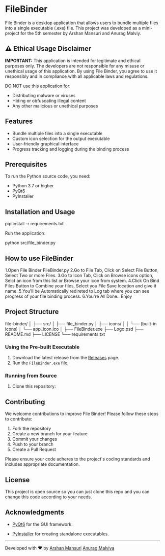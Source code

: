 # FileBinder

File Binder is a desktop application that allows users to bundle multiple files into a single executable (.exe) file.
This project was developed as a mini-project for the 5th semester by Arshan Mansuri and Anurag Malviy.

## ⚠️ Ethical Usage Disclaimer

**IMPORTANT:** This application is intended for legitimate and ethical purposes only. 
The developers are not responsible for any misuse or unethical usage of this application. 
By using File Binder, you agree to use it responsibly and in compliance with all applicable laws and regulations.

DO NOT use this application for:
- Distributing malware or viruses
- Hiding or obfuscating illegal content
- Any other malicious or unethical purposes

## Features

- Bundle multiple files into a single executable
- Custom icon selection for the output executable
- User-friendly graphical interface
- Progress tracking and logging during the binding process

## Prerequisites

To run the Python source code, you need:

- Python 3.7 or higher
- PyQt6
- PyInstaller

## Installation and Usage
pip install -r requirements.txt

Run the application:

python src/file_binder.py


## How to use FileBinder

1.Open File Binder FileBinder.py
2.Go to File Tab, Click on Select File Button, Select Two or more Files.
3.Go to Icon Tab, Click on Browse icons option, Selct an icon from this list or Browse your icon from system.
4.Click On Bind Files Button to Combine your files, Select you File Save location and give it name.
5.You'll be Automatically redireted to Log tab where you can see progress of your file binding process.
6.You're All Done.. Enjoy

## Project Structure

file-binder/
│
├── src/
│   ├── file_binder.py
│   ├── icons/
│   │   └── (built-in icons)
│   └── app_icon.ico
│
├── FileBinder.exe
├── Logo.psd
├── README.md
├── LICENSE
└── requirements.txt

### Using the Pre-built Executable

1. Download the latest release from the [Releases](https://github.com/ARSN72/FileBinder) page.
2. Run the `FileBinder.exe` file.

### Running from Source

1. Clone this repository:



## Contributing

We welcome contributions to improve File Binder! Please follow these steps to contribute:

1. Fork the repository
2. Create a new branch for your feature
3. Commit your changes
4. Push to your branch
5. Create a Pull Request

Please ensure your code adheres to the project's coding standards and includes appropriate documentation.

## License

This project is open source so you can just clone this repo and you can change this code according to your needs.

## Acknowledgments

- [PyQt6](https://www.riverbankcomputing.com/software/pyqt/) for the GUI framework.

- [PyInstaller](https://www.pyinstaller.org/) for creating standalone executables.

---

Developed with ❤️ by 
[Arshan Mansuri](https://arsn72.github.io/INTRO/)
[Anurag Malviya](https://www.linkedin.com/in/anurag-malviya-7629b0255/)